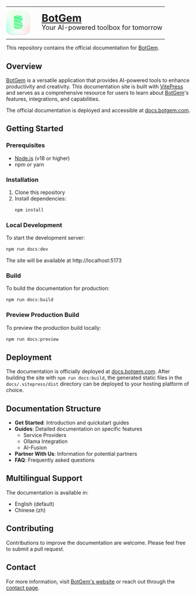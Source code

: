 <table border="0" cellspacing="0" cellpadding="0">
  <tr>
    <td width="85" style="padding-right: 0; vertical-align: middle;">
      <img style="margin-left: -15px;" src="docs/public/Desktop.png" alt="BotGem Desktop Icon" width="80" height="80">
    </td>
    <td valign="middle" style="padding-left: 5px;">
      <div style="font-size: 28px; font-weight: bold; margin-top: -5px;"><a href="https://botgem.com">BotGem</a></div>
      <div style="font-size: 18px; margin-top: -2px;">Your AI-powered toolbox for tomorrow</div>
    </td>
  </tr>
</table>

This repository contains the official documentation for [BotGem](https://botgem.com).

## Overview

[BotGem](https://botgem.com) is a versatile application that provides AI-powered tools to enhance productivity and creativity. This documentation site is built with [VitePress](https://vitepress.dev/) and serves as a comprehensive resource for users to learn about [BotGem](https://botgem.com)'s features, integrations, and capabilities.

The official documentation is deployed and accessible at [docs.botgem.com](https://docs.botgem.com).

## Getting Started

### Prerequisites

- [Node.js](https://nodejs.org/) (v18 or higher)
- npm or yarn

### Installation

1. Clone this repository
2. Install dependencies:
   ```bash
   npm install
   ```

### Local Development

To start the development server:

```bash
npm run docs:dev
```

The site will be available at http://localhost:5173

### Build

To build the documentation for production:

```bash
npm run docs:build
```

### Preview Production Build

To preview the production build locally:

```bash
npm run docs:preview
```

## Deployment

The documentation is officially deployed at [docs.botgem.com](https://docs.botgem.com). After building the site with `npm run docs:build`, the generated static files in the `docs/.vitepress/dist` directory can be deployed to your hosting platform of choice.

## Documentation Structure

- **Get Started**: Introduction and quickstart guides
- **Guides**: Detailed documentation on specific features
  - Service Providers
  - Ollama Integration
  - AI-Fusion
- **Partner With Us**: Information for potential partners
- **FAQ**: Frequently asked questions

## Multilingual Support

The documentation is available in:
- English (default)
- Chinese (zh)

## Contributing

Contributions to improve the documentation are welcome. Please feel free to submit a pull request.

## Contact

For more information, visit [BotGem's website](https://botgem.com) or reach out through the [contact page](https://docs.botgem.com/contact).
